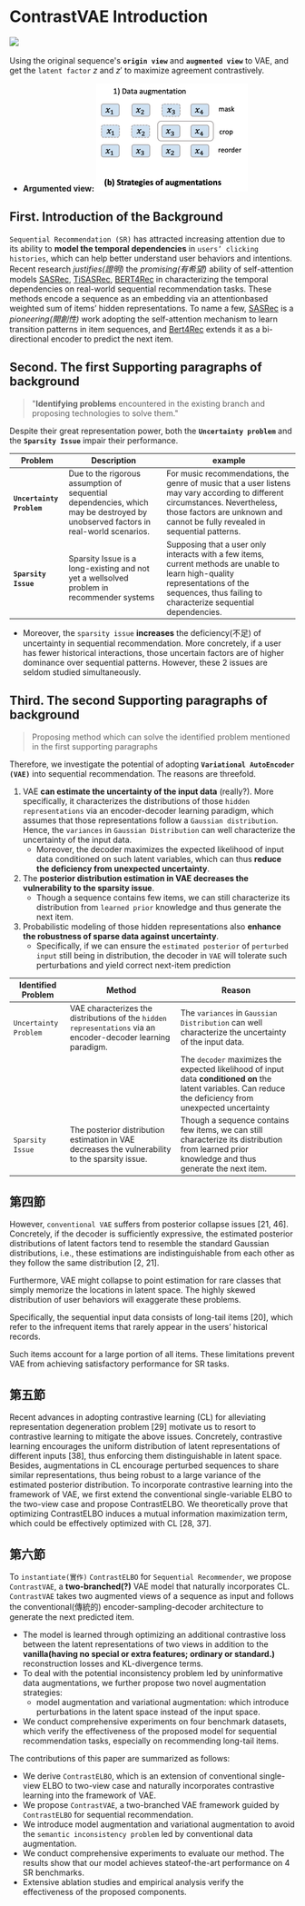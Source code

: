 # ContrastVAE Introduction 
![](https://i.imgur.com/AxR9ntR.png)

Using the original sequence's **`origin view`** and **`augmented view`** to VAE, and get the `latent factor` $z$ and $z'$ to maximize agreement contrastively.
- **Argumented view:**
    ![strategies_of_augmentations](./assets/strategies_of_augmentations.png)

## First. Introduction of the Background 
`Sequential Recommendation (SR)` has attracted increasing attention due to its ability to **model the temporal dependencies** in `users’ clicking histories`, which can help better understand user behaviors and intentions. 
Recent research *justifies(證明)* the *promising(有希望)* ability of self-attention models [SASRec](../SASRec/), [TiSASRec](../TiSASRec/), [BERT4Rec](../Bert4Rec/) in characterizing the temporal dependencies on real-world sequential recommendation tasks.
These methods encode a sequence as an embedding via an attentionbased weighted sum of items’ hidden representations. To name a few, [SASRec](../SASRec/) is a *pioneering(開創性)* work adopting the self-attention mechanism to learn transition patterns in item sequences, and [Bert4Rec](../Bert4Rec/) extends it as a bi-directional encoder to predict the next item.

## Second. The first Supporting paragraphs of background 
> "**Identifying problems** encountered in the existing branch and proposing technologies to solve them."

Despite their great representation power, both the **`Uncertainty problem`** and the **`Sparsity Issue`** impair their performance.

| Problem | Description | example |
|-|-|-|
| **`Uncertainty Problem`** | Due to the rigorous assumption of sequential dependencies, which may be destroyed by unobserved factors in real-world scenarios. | For music recommendations, the genre of music that a user listens may vary according to different circumstances. Nevertheless, those factors are unknown and cannot be fully revealed in sequential patterns. |
| **`Sparsity Issue`** | Sparsity Issue is a long-existing and not yet a wellsolved problem in recommender systems | Supposing that a user only interacts with a few items, current methods are unable to learn high-quality representations of the sequences, thus failing to characterize sequential dependencies.  |

- Moreover, the `sparsity issue` **increases** the deficiency(不足) of uncertainty in sequential recommendation. More concretely, if a user has fewer historical interactions, those uncertain factors are of higher dominance over sequential patterns. However, these 2 issues are seldom studied simultaneously.

## Third. The second Supporting paragraphs of background
> Proposing method which can solve the identified problem mentioned in the first supporting paragraphs



Therefore, we investigate the potential of adopting **`Variational AutoEncoder (VAE)`** into sequential recommendation. The reasons are threefold. 
1. VAE **can estimate the uncertainty of the input data** (really?). More specifically, it characterizes the distributions of those `hidden representations` via an encoder-decoder learning paradigm, which assumes that those representations follow a `Gaussian distribution`. Hence, the `variances` in `Gaussian Distribution` can well characterize the uncertainty of the input data. 
    - Moreover, the decoder maximizes the expected likelihood of input data conditioned on such latent variables, which can thus **reduce the deficiency from unexpected uncertainty**. 
2. The **posterior distribution estimation in VAE decreases the vulnerability to the sparsity issue**.
    - Though a sequence contains few items, we can still characterize its distribution from `learned prior` knowledge and thus generate the next item. 
3. Probabilistic modeling of those hidden representations also **enhance the robustness of sparse data against uncertainty**. 
    - Specifically, if we can ensure the `estimated posterior` of `perturbed input` still being in distribution, the decoder in `VAE` will tolerate such perturbations and yield correct next-item prediction

| Identified Problem | Method | Reason |
|-|-|-|
| `Uncertainty Problem` | VAE characterizes the distributions of the `hidden representations` via an encoder-decoder learning paradigm.  | The `variances` in `Gaussian Distribution` can well characterize the uncertainty of the input data. |
| | | The `decoder` maximizes the expected likelihood of input data **conditioned on** the latent variables. Can reduce the deficiency from unexpected uncertainty |
| `Sparsity Issue` | The posterior distribution estimation in VAE decreases the vulnerability to the sparsity issue. | Though a sequence contains few items, we can still characterize its distribution from learned prior knowledge and thus generate the next item. |

## 第四節
However, `conventional VAE` suffers from posterior collapse issues [21, 46]. 
Concretely, if the decoder is sufficiently expressive, the estimated posterior distributions of latent factors tend to resemble the standard Gaussian distributions, i.e., these estimations are indistinguishable from each other as they follow the same distribution [2, 21]. 

Furthermore, VAE might collapse to point estimation for rare classes that simply memorize the locations in latent space. The highly skewed distribution of user behaviors will exaggerate these problems. 

Specifically, the sequential input data consists of long-tail items [20], which refer to the infrequent items that rarely appear in the users’ historical records. 

Such items account for a large portion of all items. These limitations prevent VAE from achieving
satisfactory performance for SR tasks.

## 第五節
Recent advances in adopting contrastive learning (CL) for alleviating representation degeneration problem [29] motivate us to resort to contrastive learning to mitigate the above issues. Concretely, contrastive learning encourages the uniform distribution of latent representations of different inputs [38], thus enforcing them distinguishable in latent space. 
Besides, augmentations in CL encourage perturbed sequences to share similar representations, thus being robust to a large variance of the estimated posterior distribution. 
To incorporate contrastive learning into the framework of VAE, we first extend the conventional single-variable ELBO to the two-view case and propose ContrastELBO. 
We theoretically prove that optimizing ContrastELBO induces a mutual information maximization term, which could be effectively optimized with
CL [28, 37].


## 第六節
To `instantiate(實作)` `ContrastELBO` for `Sequential Recommender`, we propose `ContrastVAE`, a **two-branched(?)** VAE model that naturally incorporates CL. `ContrastVAE` takes two augmented views of a sequence as input and follows the conventional(傳統的) encoder-sampling-decoder architecture to generate the next predicted item. 
- The model is learned through optimizing an additional contrastive loss between the latent representations of two views in addition to the **vanilla(having no special or extra features; ordinary or standard.)** reconstruction losses and KL-divergence terms. 
- To deal with the potential inconsistency problem led by uninformative data augmentations, we further propose two novel augmentation strategies: 
    - model augmentation and variational augmentation: which introduce perturbations in the latent space instead of the input space. 
- We conduct comprehensive experiments on four benchmark datasets, which verify the effectiveness of the proposed model for sequential recommendation tasks, especially on recommending long-tail items. 

The contributions of this paper are summarized as follows:
- We derive `ContrastELBO`, which is an extension of conventional single-view ELBO to two-view case and naturally incorporates contrastive learning into the framework of VAE.
- We propose `ContrastVAE`, a two-branched VAE framework guided by `ContrastELBO` for sequential recommendation.
- We introduce model augmentation and variational augmentation to avoid the `semantic inconsistency problem` led by conventional data augmentation.
- We conduct comprehensive experiments to evaluate our method. The results show that our model achieves stateof-the-art performance on 4 SR benchmarks. 
- Extensive ablation studies and empirical analysis verify the effectiveness of the proposed components.